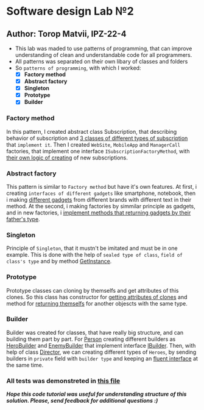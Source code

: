 # Software design Lab №2 
## Author: Torop Matvii, IPZ-22-4

- This lab was maded to use patterns of programming, that can improve understanding of clean and understandable code for all programmers.
- All patterns was separated on their own libary of classes and folders 
- So `patterns of programming`, with which I worked:
  - [x] **Factory method**
  - [x] **Abstract factory**
  - [x] **Singleton**
  - [x] **Prototype**
  - [x] **Builder**
### Factory method
In this pattern, I created abstract class Subscription, that describing behavior of subscription and [3 classes of different types of subscription](./Subscription/Subscriptions.cs#L19-L71) that `implement it`. Then I created `WebSite`, `MobileApp` and `ManagerCall` factories, that implement one interface `ISubscriptionFactoryMethod`, with [their own logic of creating](./Subscription/Factories.cs) of new subscriptions.
### Abstract factory
This pattern is similar to `Factory method` but have it's own features. At first, i creating `interfaces of different gadgets` like smartphone, notebook, then i making [different gadgets](./AbstractFactory/Gadgets.cs#L18-L60) from different brands with different text in their method. At the second, i making factories by simmilar principle as gadgets, and in new factories, i [implement methods that returning gadgets by their father's type](./AbstractFactory/Factories.cs#L17-L50).
### Singleton
Principle of `Singleton`, that it mustn't be imitated and must be in one example. This is done with the help of `sealed type of class`, `field of class's type` and by method [GetInstance](./Singleton/Singleton.cs#L14-L27).
### Prototype
Prototype classes can cloning by themselfs and get attributes of this clones. So this class has constructor for [getting attributes of clones](./Prototypes/Prototypes.cs#L27-L38) and method for [returning themselfs](./Prototypes/Prototypes.cs#L40-L43) for another objescts with the same type.
### Builder
Builder was created for classes, that have really big structure, and can building them part by part. For [Person](./Builder/Person.cs) creating different builders as [HeroBuilder](./Builder/HeroBuilder.cs) and [EnemyBuilder](./Builder/EnemyBuilder.cs) that implement interface [IBuilder](./Builder/IBuilder.cs). Then, with help of class [Director](./Builder/Director.cs), we can creating different types of `Heroes`, by sending builders in `private` field with `builder type` and keeping an [fluent interface](./Builder/IBuilder.cs#L11-L16) at the same time. 

### All tests was demonstreted in [this file](./structure_test/Program.cs)
**_Hope this code tutorial was useful for understanding structure of this solution. Please, send feedback for additional questions :)_**
